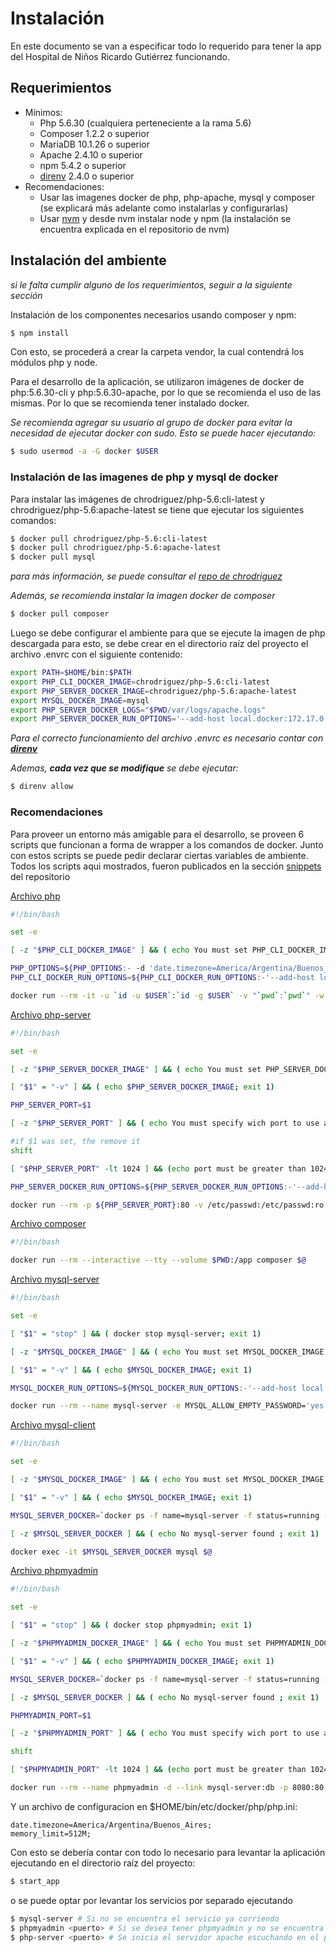 # Instalación

En este documento se van a especificar todo lo requerido para tener la app del Hospital de Niños Ricardo Gutiérrez funcionando.

## Requerimientos
- Mínimos:
    - Php 5.6.30 (cualquiera perteneciente a la rama 5.6)
    - Composer 1.2.2 o superior
    - MariaDB 10.1.26 o superior
    - Apache 2.4.10 o superior
    - npm 5.4.2 o superior
    - [direnv](https://github.com/direnv/direnv) 2.4.0 o superior
- Recomendaciones:
    - Usar las imagenes docker de php, php-apache, mysql y composer (se explicará más adelante como instalarlas y configurarlas)
    - Usar [nvm](https://github.com/creationix/nvm) y desde nvm instalar node y npm (la instalación se encuentra explicada en el repositorio de nvm)

## Instalación del ambiente
_si le falta cumplir alguno de los requerimientos, seguir a la siguiente sección_

Instalación de los componentes necesarios usando composer y npm:
```bash
$ npm install
```

Con esto, se procederá a crear la carpeta vendor, la cual contendrá los módulos php y node.

Para el desarrollo de la aplicación, se utilizaron imágenes de docker de php:5.6.30-cli y php:5.6.30-apache, por lo que se recomienda el uso de las mismas. Por lo que se recomienda tener instalado docker.

_Se recomienda agregar su usuario al grupo de docker para evitar la necesidad de ejecutar docker con sudo. Esto se puede hacer ejecutando:_

```bash
$ sudo usermod -a -G docker $USER
```


### Instalación de las imagenes de php y mysql de docker


Para instalar las imágenes de chrodriguez/php-5.6:cli-latest y chrodriguez/php-5.6:apache-latest se tiene que ejecutar los siguientes comandos:

```bash
$ docker pull chrodriguez/php-5.6:cli-latest
$ docker pull chrodriguez/php-5.6:apache-latest
$ docker pull mysql
```
_para más información, se puede consultar el [repo de chrodriguez](https://hub.docker.com/r/chrodriguez/php-5.6/)_


_Además, se recomienda instalar la imagen docker de composer_

```bash
$ docker pull composer
```


Luego se debe configurar el ambiente para que se ejecute la imagen de php descargada para esto, se debe crear en el directorio raíz del proyecto el archivo .envrc con el siguiente contenido:

```bash
export PATH=$HOME/bin:$PATH
export PHP_CLI_DOCKER_IMAGE=chrodriguez/php-5.6:cli-latest
export PHP_SERVER_DOCKER_IMAGE=chrodriguez/php-5.6:apache-latest
export MYSQL_DOCKER_IMAGE=mysql
export PHP_SERVER_DOCKER_LOGS="$PWD/var/logs/apache.logs"
export PHP_SERVER_DOCKER_RUN_OPTIONS='--add-host local.docker:172.17.0.1 -e APACHE_RUN_USER=<your_username> -e APACHE_RUN_GROUP=<your_user_group> -v <your_home>/bin/etc/docker/php/php.ini:/usr/local/etc/php/conf.d/<your_user>.ini:ro'
```

_Para el correcto funcionamiento del archivo .envrc es necesario contar con [**direnv**](https://github.com/direnv/direnv)_

_Ademas, **cada vez que se modifique** se debe ejecutar:_

```bash
$ direnv allow
```

### Recomendaciones

Para proveer un entorno más amigable para el desarrollo, se proveen 6 scripts que funcionan a forma de wrapper a los comandos de docker.
Junto con estos scripts se puede pedir declarar ciertas variables de ambiente.
Todos los scripts aqui mostrados, fueron publicados en la sección [snippets](https://gitlab.catedras.linti.unlp.edu.ar/proyecto2017/grupo5/snippets) del repositorio

[Archivo php](https://gitlab.catedras.linti.unlp.edu.ar/proyecto2017/grupo5/snippets/2/raw?inline=false)
```bash
#!/bin/bash

set -e 

[ -z "$PHP_CLI_DOCKER_IMAGE" ] && ( echo You must set PHP_CLI_DOCKER_IMAGE environment variable ; exit 1)

PHP_OPTIONS=${PHP_OPTIONS:- -d 'date.timezone=America/Argentina/Buenos_Aires' -d memory_limit=512M}
PHP_CLI_DOCKER_RUN_OPTIONS=${PHP_CLI_DOCKER_RUN_OPTIONS:-'--add-host local.docker:172.17.0.1'}

docker run --rm -it -u `id -u $USER`:`id -g $USER` -v "`pwd`:`pwd`" -w "`pwd`" $PHP_CLI_DOCKER_RUN_OPTIONS $PHP_CLI_DOCKER_IMAGE $PHP_OPTIONS $@
```

[Archivo php-server](https://gitlab.catedras.linti.unlp.edu.ar/proyecto2017/grupo5/snippets/3/raw?inline=false)
```bash
#!/bin/bash

set -e 

[ -z "$PHP_SERVER_DOCKER_IMAGE" ] && ( echo You must set PHP_SERVER_DOCKER_IMAGE environment variable ; exit 1)

[ "$1" = "-v" ] && ( echo $PHP_SERVER_DOCKER_IMAGE; exit 1)

PHP_SERVER_PORT=$1

[ -z "$PHP_SERVER_PORT" ] && ( echo You must specify wich port to use as parameter; exit 1)

#if $1 was set, the remove it
shift

[ "$PHP_SERVER_PORT" -lt 1024 ] && (echo port must be greater than 1024; exit 1)

PHP_SERVER_DOCKER_RUN_OPTIONS=${PHP_SERVER_DOCKER_RUN_OPTIONS:-'--add-host local.docker:172.17.0.1'}

docker run --rm -p ${PHP_SERVER_PORT}:80 -v /etc/passwd:/etc/passwd:ro -v /etc/group:/etc/group:ro -v "`pwd`:`pwd`" -e "APACHE_DOCUMENT_ROOT=`pwd`" -w "`pwd`" $PHP_SERVER_DOCKER_RUN_OPTIONS $PHP_SERVER_DOCKER_IMAGE $@ |& tee -a $PHP_SERVER_DOCKER_LOGS
```

[Archivo composer](https://gitlab.catedras.linti.unlp.edu.ar/proyecto2017/grupo5/snippets/4/raw?inline=false)
```bash
#!/bin/bash

docker run --rm --interactive --tty --volume $PWD:/app composer $@
```

[Archivo mysql-server](https://gitlab.catedras.linti.unlp.edu.ar/proyecto2017/grupo5/snippets/5/raw?inline=false)
```bash
#!/bin/bash

set -e

[ "$1" = "stop" ] && ( docker stop mysql-server; exit 1)

[ -z "$MYSQL_DOCKER_IMAGE" ] && ( echo You must set MYSQL_DOCKER_IMAGE environment variable ; exit 1)

[ "$1" = "-v" ] && ( echo $MYSQL_DOCKER_IMAGE; exit 1)

MYSQL_DOCKER_RUN_OPTIONS=${MYSQL_DOCKER_RUN_OPTIONS:-'--add-host local.docker:172.17.0.1'}

docker run --rm --name mysql-server -e MYSQL_ALLOW_EMPTY_PASSWORD='yes' -p 3307:3306 -v mysql-data:/var/lib/mysql -d $MYSQL_DOCKER_RUN_OPTIONS $MYSQL_DOCKER_IMAGE $@
```

[Archivo mysql-client](https://gitlab.catedras.linti.unlp.edu.ar/proyecto2017/grupo5/snippets/6/raw?inline=false)
```bash
#!/bin/bash

set -e 

[ -z "$MYSQL_DOCKER_IMAGE" ] && ( echo You must set MYSQL_DOCKER_IMAGE environment variable ; exit 1)

[ "$1" = "-v" ] && ( echo $MYSQL_DOCKER_IMAGE; exit 1)

MYSQL_SERVER_DOCKER=`docker ps -f name=mysql-server -f status=running --format {{.ID}}`

[ -z $MYSQL_SERVER_DOCKER ] && ( echo No mysql-server found ; exit 1)

docker exec -it $MYSQL_SERVER_DOCKER mysql $@
```

[Archivo phpmyadmin](https://gitlab.catedras.linti.unlp.edu.ar/proyecto2017/grupo5/snippets/7/raw?inline=false)
```bash
#!/bin/bash

set -e

[ "$1" = "stop" ] && ( docker stop phpmyadmin; exit 1)

[ -z "$PHPMYADMIN_DOCKER_IMAGE" ] && ( echo You must set PHPMYADMIN_DOCKER_IMAGE environment variable ; exit 1)

[ "$1" = "-v" ] && ( echo $PHPMYADMIN_DOCKER_IMAGE; exit 1)

MYSQL_SERVER_DOCKER=`docker ps -f name=mysql-server -f status=running --format {{.ID}}`

[ -z $MYSQL_SERVER_DOCKER ] && ( echo No mysql-server found ; exit 1)

PHPMYADMIN_PORT=$1

[ -z "$PHPMYADMIN_PORT" ] && ( echo You must specify wich port to use as parameter; exit 1)

shift

[ "$PHPMYADMIN_PORT" -lt 1024 ] && (echo port must be greater than 1024; exit 1)

docker run --rm --name phpmyadmin -d --link mysql-server:db -p 8080:80 phpmyadmin/phpmyadmin $@
```

Y un archivo de configuracion en $HOME/bin/etc/docker/php/php.ini:
```
date.timezone=America/Argentina/Buenos_Aires;
memory_limit=512M;
```

Con esto se debería contar con todo lo necesario para levantar la aplicación ejecutando en el directorio raíz del proyecto:

```bash
$ start_app
```

o se puede optar por levantar los servicios por separado ejecutando

```bash
$ mysql-server # Si no se encuentra el servicio ya corriendo
$ phpmyadmin <puerto> # Si se desea tener phpmyadmin y no se encuentra el servicio corriendo, escuchando en el puerto <puerto> (ejecución opcional)
$ php-server <puerto> # Se inicia el servidor apache escuchando en el puero <puerto>
```